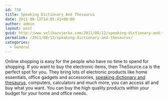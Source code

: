 ```yaml
---
id: 738
title: Speaking Dictionary And Thesaurus
date: 2011-08-12T14:05:41+00:00
author: admin
layout: post
guid: http://www.velikazvjerka.com/2011/08/12/speaking-dictionary-and-thesaurus/
permalink: /2011/08/12/speaking-dictionary-and-thesaurus/
categories:
  - General
---
```

Online shopping is easy for the people who have no time to spend for shopping. If you want to buy the electronic items, then TheSource.ca is the perfect spot for you. They bring lots of electronic products like home essentials, office gadgets and accessories, [speaking dictionary and thesaurus](http://www.thesource.ca/estore/category.aspx?language=en-CA&catalog=Online&category=Office+Gadgets), computers, calculators and much more, you can access all and buy what you want. You can buy the high quality products within your budget for your home and office needs.